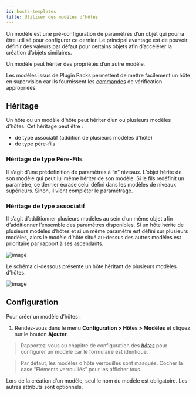 ```yaml
---
id: hosts-templates
title: Utiliser des modèles d'hôtes
---
```


Un modèle est une pré-configuration de paramètres d’un objet qui pourra être
utilisé pour configurer ce dernier. Le principal avantage est de pouvoir définir
des valeurs par défaut pour certains objets afin d’accélérer la création
d’objets similaires.

Un modèle peut hériter des propriétés d’un autre modèle.

Les modèles issus de Plugin Packs permettent de mettre facilement un hôte en supervision
car ils fournissent les [commandes](commands.html) de vérification appropriées.

## Héritage

Un hôte ou un modèle d’hôte peut hériter d’un ou plusieurs modèles d’hôtes. Cet
héritage peut être :

  - de type associatif (addition de plusieurs modèles d’hôte)
  - de type père-fils

### Héritage de type Père-Fils

Il s’agit d’une prédéfinition de paramètres à “n” niveaux. L’objet hérite de son
modèle qui peut lui même hériter de son modèle. Si le fils redéfinit un
paramètre, ce dernier écrase celui défini dans les modèles de niveaux
supérieurs. Sinon, il vient compléter le paramétrage.

### Héritage de type associatif

Il s’agit d’additionner plusieurs modèles au sein d’un même objet afin
d’additionner l’ensemble des paramètres disponibles. Si un hôte hérite de
plusieurs modèles d’hôtes et si un même paramètre est défini sur plusieurs
modèles, alors le modèle d’hôte situé au-dessus des autres modèles est
prioritaire par rapport à ses ascendants.

![image](../../assets/configuration/09hostmodels.png)

Le schéma ci-dessous présente un hôte héritant de plusieurs modèles d’hôtes.

![image](../../assets/configuration/09hostmodelsheritage.png)

## Configuration

Pour créer un modèle d’hôtes :

1. Rendez-vous dans le menu **Configuration > Hôtes > Modèles** et cliquez sur
le bouton **Ajouter**.

> Rapportez-vous au chapitre de configuration des
> *[hôtes](hosts.html)* pour configurer un modèle car le
> formulaire est identique.

> Par défaut, les modèles d’hôte verrouillés sont masqués. Cocher la case
> “Eléments verrouillés” pour les afficher tous.

Lors de la création d’un modèle, seul le nom du modèle est obligatoire. Les
autres attributs sont optionnels.